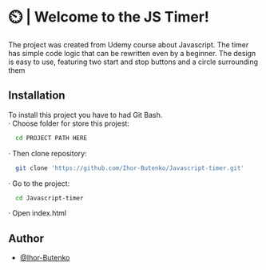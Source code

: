 
# ⏲️ |  Welcome to the JS Timer!

The project was created from Udemy course about Javascript. The timer has simple code logic that can be rewritten even by a beginner.
The design is easy to use, featuring two start and stop buttons and a circle surrounding them


## Installation

To install this project you have to had Git Bash.  
· Choose folder for store this projest:

```bash
  cd PROJECT PATH HERE
```

· Then clone repository:

```bash
  git clone 'https://github.com/Ihor-Butenko/Javascript-timer.git'
```

· Go to the project:

```bash
  cd Javascript-timer
```

· Open index.html

## Author

- [@Ihor-Butenko](https://www.github.com/Ihor-Butenko)
